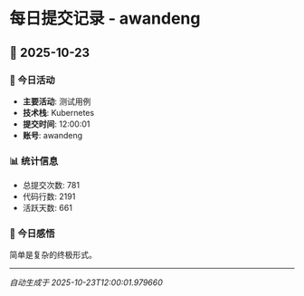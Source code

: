 # 每日提交记录 - awandeng

## 📅 2025-10-23

### 🎯 今日活动
- **主要活动**: 测试用例
- **技术栈**: Kubernetes
- **提交时间**: 12:00:01
- **账号**: awandeng

### 📊 统计信息
- 总提交次数: 781
- 代码行数: 2191
- 活跃天数: 661

### 💭 今日感悟
简单是复杂的终极形式。

---
*自动生成于 2025-10-23T12:00:01.979660*
